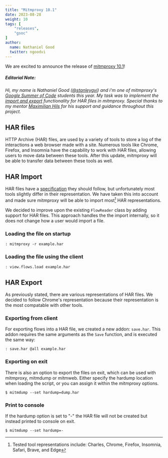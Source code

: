 ```yaml
---
title: "Mitmproxy 10.1"
date: 2023-08-28
weight: 10
tags: [
    "releases",
    "gsoc"
]
author:
  name: Nathaniel Good
  twitter: ngoodvi
---
```


We are excited to announce the release of [mitmproxy 10.1](https://github.com/mitmproxy/mitmproxy/releases/tag/v5.2)!
<!--more-->

##### *Editorial Note:*

*Hi, my name is Nathaniel Good ([@stanleygvi](https://github.com/stanleygvi)) and i'm one of mitmproxy's [Google Summer of Code](https://summerofcode.withgoogle.com/) students this year.
My task was to implement the [import and export](https://github.com/mitmproxy/mitmproxy/commits?author=stanleygvi) functionality for HAR files in mitmproxy. Special thanks to my mentor [Maximilian Hils](@mhils) for his support and guidance throughout this project.*

## HAR files

HTTP Archive (HAR) files, are used by a variety of tools to store a log of the interactions a web browser made with a site. Numerous tools like Chrome, Firefox, and Insomnia have the capability to work with HAR files, allowing users to move data between these tools. After this update, mitmproxy will be able to transfer data between these tools as well.

## HAR Import

HAR files have a [specification](http://www.softwareishard.com/blog/har-12-spec/) they should follow, but unfortunately most tools slightly differ in their representation. We have taken this into account and made sure mitmproxy will be able to import most[^1] HAR representations.

We decided to improve upon the existing `FlowReader` class by adding support for HAR files. This approach handles the the import internally, so it does not change how a user would import a file.

### Loading the file on startup

```shell
: mitmproxy -r example.har
```

### Loading the file using the client

```shell
: view.flows.load example.har
```

## HAR Export

As previously stated, there are various representations of HAR files. We decided to follow Chrome's representation because their representation is the most compatable with other tools.

### Exporting from client

For exporting flows into a HAR file, we created a new addon: `save.har`. This addon requires the same arguments as the `Save` function, and is executed the same way:

```shell
: save.har @all example.har
```

### Exporting on exit

There is also an option to export the files on exit, which can be used with mitmproxy, mitmdump or mitmweb. Either specify the hardump location when loading the script, or you can assign it within the mitmproxy options.

```shell
$ mitmdump --set hardump=dump.har  
```

### Print to console

If the hardump option is set to "-" the HAR file will not be created but instead printed to console on exit.
```shell
$ mitmdump --set hardump=- 
```
 
[^1]: Tested tool representations include: Charles, Chrome, Firefox, Insomnia, Safari, Brave, and Edge
